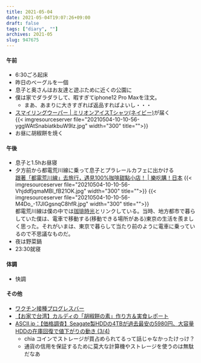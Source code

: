 ```yaml
---
title: 2021-05-04
date: 2021-05-04T19:07:26+09:00
draft: false
tags: ["diary", ""]
archives: 2021-05
slug: 947675
---
```

#### 午前
- 6:30ごろ起床
- 昨日のベーグルを一個
- 息子と奥さんはお友達と遊ぶために近くの公園に
- 僕は家でダラダラして、暇すぎてiphone12 Pro Maxを注文。
  - まあ、あまりに大きすぎれば返品すればよいし・・・
- [スマイリングウーパー | ミリオンアイスTシャツ(ネイビー)](https://zozo.jp/shop/graniph/goods/56286089/?did=93602016)が届く  
{{< imgresourceserver file="20210504-10-10-56-yggWAtSnabiatkbuW9lz.jpg" width="300" title="">}}
- お昼に胡椒餅を焼く
#### 午後
- 息子と1.5hお昼寝
- 夕方前から都電荒川線に乗って息子とプラレールカフェに出かける  
[跟著「都電荒川線」去旅行，遇見100%咖啡甜點小店！ | 樂吃購！日本](https://tokyo.letsgojp.com/archives/99126/)
{{< imgresourceserver file="20210504-10-10-56-VhjddfjqmaMBl_fB21OK.jpg" width="300" title="">}}
{{< imgresourceserver file="20210504-10-10-56-M4Do_-17JIGgsnqC8hfR.jpg" width="300" title="">}}  
都電荒川線は僕の中では[珈琲時光](https://ja.wikipedia.org/wiki/%E7%8F%88%E7%90%B2%E6%99%82%E5%85%89)とリンクしている。当時、地方都市で暮らしていた僕は、電車で移動する(移動できる場所がある)東京の生活を羨ましく思った。それがいまは、東京で暮らして当たり前のように電車に乗っているので不思議なものだ。
- 夜は野菜鍋
- 23:30就寝
#### 体調
- 快調
#### その他
- [ワクチン接種プログレスバー](https://vacprogressbar.com/)
- [【お家で台湾】カルディの「胡椒餅の素」作り方＆実食レポート](http://www.tabetaiwan.com/archives/57982188.html)
- [ASCII.jp：【価格調査】Seagate製HDDの4TBが過去最安の5980円、大容量HDDの在庫回復で値下がりの動き (3/4)](https://ascii.jp/elem/000/004/053/4053695/3/)
  - chia コインでストレージが買占められてるって話じゃなかったけっけ？
  - 通貨の信用を保証するために莫大な計算機やストレージを使うのは無駄だなあ